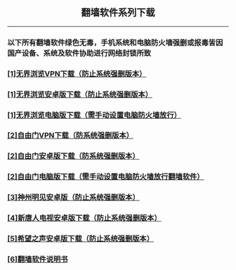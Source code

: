 <!DOCTYPE html><html><head><meta http-equiv=Content-Type content="text/html;charset=utf8"><meta name="viewport" id="viewport" content="width=device-width,initial-scale=1.0,minimum-scale=1.0,maximum-scale=1.0,user-scalable=no"></head><body><h2 style="text-align:center;">翻墙软件系列下载</h2><hr/>

<h3>以下所有翻墙软件绿色无毒，手机系统和电脑防火墙强删或报毒皆因国产设备、系统及软件协助进行网络封锁所致</a></h3>

<h3><a href="https://github.com/w9c7ty8/w9c7ty8.github.io/blob/main/ESSpVVGkwUBspVdxj.apk">[1]无界浏览VPN下载（防止系统强删版本）</a></h3>

<h3><a href="https://github.com/w9c7ty8/w9c7ty8.github.io/blob/main/ESSpVVGkwUBspVdxj.apk">[1]无界浏览安卓版下载（防止系统强删版本）</a></h3>

<h3><a href="https://github.com/w9c7ty8/w9c7ty8.github.io/blob/main/ESSpVVGkwUBspVdxj.apk">[1]无界浏览电脑版下载（需手动设置电脑防火墙放行）</a></h3>

<h3><a href="https://github.com/w9c7ty8/w9c7ty8.github.io/blob/main/EUZZkFERUBCAVokHW.apk">[2]自由门VPN下载（防系统强删版本）</a></h3>

<h3><a href="https://github.com/w9c7ty8/w9c7ty8.github.io/blob/main/EUZZkFERUBCAVokHW.apk">[2]自由门安卓版下载（防系统强删版本）</a></h3>

<h3><a href="https://github.com/w9c7ty8/w9c7ty8.github.io/blob/main/EUZZkFERUBCAVokHW.apk">[2]自由门电脑版下载（需手动设置电脑防火墙放行翻墙软件）</a></h3>

<h3><a href="https://github.com/w9c7ty8/w9c7ty8.github.io/blob/main/gWGEFDCZRVCCp8H87.apk">[3]神州明见安卓版（防止系统强删版本）</a></h3>

<h3><a href="https://github.com/w9c7ty8/w9c7ty8.github.io/blob/main/FUVIlWWFQVCSBa6aF.apk">[4]新唐人电视安卓版下载（防止系统强删版本）</a></h3>

<h3><a href="https://github.com/w9c7ty8/w9c7ty8.github.io/blob/main/kUOQFGLEBCBnp4egi.apk">[5]希望之声安卓版下载（防止系统强删版本）</a></h3>

<h3><a href="https://github.com/w9c7ty8/w9c7ty8.github.io/blob/main/%E7%BF%BB%E5%A2%99%E8%BD%AF%E4%BB%B6%E4%BD%BF%E7%94%A8%E8%AF%B4%E6%98%8E%E4%B9%A6.txt">[6]翻墙软件说明书</a></h3><p></body></html>
